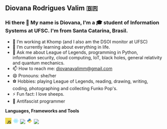 ## Diovana Rodrigues Valim :brazil:
### Hi there 👋 My name is Diovana, I'm a 🎓 student of Information Systems at UFSC. I'm from Santa Catarina, Brasil. 

- 🔭 I’m working at Khomp (and I also am the DSOI monitor at UFSC)
- 🌱 I’m currently learning about everything in life.
- 💬 Ask me about League of Legends, programming in Python, information security, cloud computing, IoT, black holes, general relativity and quantum mechanics.
- 📫 How to reach me: diovanavalimm@gmail.com
- 😄 Pronouns: she/her
- ⚽ Hobbies: playing League of Legends, reading, drawing, writing, coding, photographing and collecting Funko Pop's.
- ⚡ Fun fact: I love sheeps.
- 󠁧󠁢󠁥󠁮󠁧󠁿🚩 Antifascist programmer

**Languages, Frameworks and Tools**

<code><img height="20" src="https://raw.githubusercontent.com/github/explore/80688e429a7d4ef2fca1e82350fe8e3517d3494d/topics/javascript/javascript.png"></code>
<code><img height="20" src="https://raw.githubusercontent.com/github/explore/80688e429a7d4ef2fca1e82350fe8e3517d3494d/topics/react/react.png"></code>
<code><img height="20" src="https://cdn4.iconfinder.com/data/icons/logos-and-brands/512/285_R_Project_logo-512.png"></code>
<code><img height="20" src="https://raw.githubusercontent.com/github/explore/80688e429a7d4ef2fca1e82350fe8e3517d3494d/topics/python/python.png"></code>
<code><img height="20" src="https://www.ifpe.edu.br/campus/palmares/noticias/curso-de-extensao-em-java/javalogo.png"></code>

